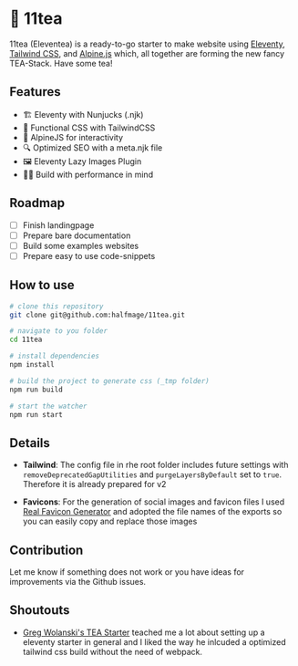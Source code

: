 # 🍵 11tea

11tea (Eleventea) is a ready-to-go starter to make website using [Eleventy](https://www.11ty.dev), [Tailwind CSS](https://tailwindcss.com), and [Alpine.js](https://github.com/alpinejs/alpine) which, all together are forming the new fancy TEA-Stack. Have some tea!

## Features

- 🏗 Eleventy with Nunjucks (.njk)
- 🧱 Functional CSS with TailwindCSS
- 🗻 AlpineJS for interactivity
- 🔍 Optimized SEO with a meta.njk file
- 🖼 Eleventy Lazy Images Plugin
- 🏃‍♀️ Build with performance in mind

## Roadmap

- [ ] Finish landingpage
- [ ] Prepare bare documentation
- [ ] Build some examples websites
- [ ] Prepare easy to use code-snippets

## How to use

```bash
# clone this repository
git clone git@github.com:halfmage/11tea.git

# navigate to you folder
cd 11tea

# install dependencies
npm install

# build the project to generate css (_tmp folder)
npm run build

# start the watcher
npm run start
```

## Details

- **Tailwind**: The config file in rhe root folder includes future settings with `removeDeprecatedGapUtilities` and `purgeLayersByDefault` set to `true`. Therefore it is already prepared for v2

- **Favicons**: For the generation of social images and favicon files I used [Real Favicon Generator](https://realfavicongenerator.net/) and adopted the file names of the exports so you can easily copy and replace those images

## Contribution

Let me know if something does not work or you have ideas for improvements via the Github issues.

## Shoutouts

- [Greg Wolanski's TEA Starter](https://github.com/gregwolanski/eleventy-tailwindcss-alpinejs-starter) teached me a lot about setting up a eleventy starter in general and I liked the way he inlcuded a optimized tailwind css build without the need of webpack.
